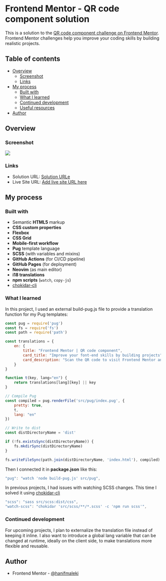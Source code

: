 # Frontend Mentor - QR code component solution

This is a solution to the [QR code component challenge on Frontend Mentor](https://www.frontendmentor.io/challenges/qr-code-component-iux_sIO_H). Frontend Mentor challenges help you improve your coding skills by building realistic projects. 

## Table of contents

- [Overview](#overview)
  - [Screenshot](#screenshot)
  - [Links](#links)
- [My process](#my-process)
  - [Built with](#built-with)
  - [What I learned](#what-i-learned)
  - [Continued development](#continued-development)
  - [Useful resources](#useful-resources)
- [Author](#author)

## Overview

### Screenshot

![](./screenshot.png)

### Links

- Solution URL: [Solution URLe](https://github.com/hanifmaleki/QR-Code)
- Live Site URL: [Add live site URL here](https://hanifmaleki.github.io/QR-Code)

## My process

### Built with
- Semantic **HTML5** markup  
- **CSS custom properties**  
- **Flexbox**  
- **CSS Grid**  
- **Mobile-first workflow**  
- **Pug** template language  
- **SCSS** (with variables and mixins)  
- **GitHub Actions** (for CI/CD pipeline)  
- **GitHub Pages** (for deployment)  
- **Neovim** (as main editor)  
- **i18 translations**
- **npm scripts** (`watch`, `copy-js`)  
- [chokidar-cli](https://github.com/open-cli-tools/chokidar-cli)


### What I learned

In this project, I used an external build-pug.js file to provide a translation function for my Pug templates:
```js
const pug = require('pug')
const fs = require('fs')
const path = require('path')

const translations = {
    en: {
        title: "Frontend Mentor | QR code component",
        card_title: "Improve your font-end skills by building projects",
        card_description: "Scan the QR code to visit Frontend Mentor and take your coding skills to the next level"
    }
}

function t(key, lang="en") {
    return translations[lang][key] || key
}

// Compile Pug
const compiled = pug.renderFile('src/pug/index.pug', {
    pretty: true,
    t,
    lang: "en"
})

// Write to dist
const distDirectoryName = 'dist'

if (!fs.existsSync(distDirectoryName)) {
    fs.mkdirSync(distDirectoryName)
}

fs.writeFileSync(path.join(distDirectoryName, 'index.html'), compiled)
```

Then I connected it in __package.json__ like this:
```js
"pug": "watch 'node build-pug.js' src/pug",
```

In previous projects, I had issues with watching SCSS changes. This time I solved it using [chokidar-cli](https://github.com/open-cli-tools/chokidar-cli)
```js
"scss": "sass src/scss:dist/css",
"watch-scss": "chokidar 'src/scss/**/*.scss' -c 'npm run scss'",
```

### Continued development
For upcoming projects, I plan to externalize the translation file instead of keeping it inline.
I also want to introduce a global lang variable that can be changed at runtime, ideally on the client side, to make translations more flexible and reusable.

## Author
- Frontend Mentor - [@hanifmaleki](https://www.frontendmentor.io/profile/hanifmaleki)
